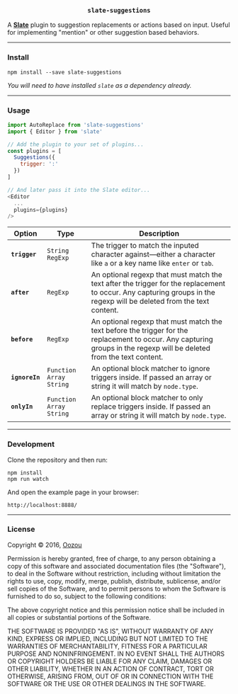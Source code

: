 
<h3 align="center"><code>slate-suggestions</code></h3>

A [**Slate**](https://github.com/ianstormtaylor/slate) plugin to suggestion replacements or actions based on input. Useful for implementing "mention" or other suggestion based behaviors.

---

### Install

```
npm install --save slate-suggestions
```

_You will need to have installed `slate` as a dependency already._

---

### Usage

```js
import AutoReplace from 'slate-suggestions'
import { Editor } from 'slate'

// Add the plugin to your set of plugins...
const plugins = [
  Suggestions({
    trigger: ':'
  })
]

// And later pass it into the Slate editor...
<Editor
  ...
  plugins={plugins}
/>
```

Option | Type | Description
--- | --- | ---
**`trigger`** | `String` `RegExp` | The trigger to match the inputed character against—either a character like `a` or a key name like `enter` or `tab`.
**`after`** | `RegExp` | An optional regexp that must match the text after the trigger for the replacement to occur. Any capturing groups in the regexp will be deleted from the text content.
**`before`** | `RegExp` | An optional regexp that must match the text before the trigger for the replacement to occur. Any capturing groups in the regexp will be deleted from the text content.
**`ignoreIn`** | `Function` `Array` `String` | An optional block matcher to ignore triggers inside. If passed an array or string it will match by `node.type`.
**`onlyIn`** | `Function` `Array` `String` | An optional block matcher to only replace triggers inside. If passed an array or string it will match by `node.type`.

---

### Development

Clone the repository and then run:

```
npm install
npm run watch
```

And open the example page in your browser:

```
http://localhost:8888/
```

---

### License

Copyright &copy; 2016, [Oozou](http://oozou.com)

Permission is hereby granted, free of charge, to any person obtaining a copy of this software and associated documentation files (the "Software"), to deal in the Software without restriction, including without limitation the rights to use, copy, modify, merge, publish, distribute, sublicense, and/or sell copies of the Software, and to permit persons to whom the Software is furnished to do so, subject to the following conditions:

The above copyright notice and this permission notice shall be included in all copies or substantial portions of the Software.

THE SOFTWARE IS PROVIDED "AS IS", WITHOUT WARRANTY OF ANY KIND, EXPRESS OR IMPLIED, INCLUDING BUT NOT LIMITED TO THE WARRANTIES OF MERCHANTABILITY, FITNESS FOR A PARTICULAR PURPOSE AND NONINFRINGEMENT. IN NO EVENT SHALL THE AUTHORS OR COPYRIGHT HOLDERS BE LIABLE FOR ANY CLAIM, DAMAGES OR OTHER LIABILITY, WHETHER IN AN ACTION OF CONTRACT, TORT OR OTHERWISE, ARISING FROM, OUT OF OR IN CONNECTION WITH THE SOFTWARE OR THE USE OR OTHER DEALINGS IN THE SOFTWARE.
